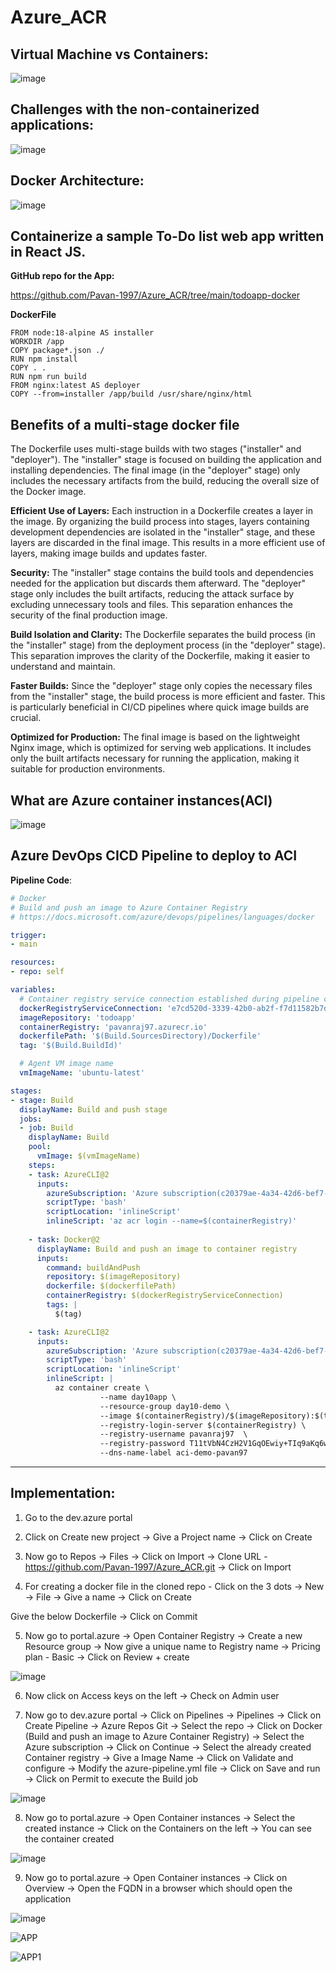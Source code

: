 # Azure_ACR        
                 
## Virtual Machine vs Containers:  

![image](https://github.com/Pavan-1997/Azure_ACR/assets/32020205/6cf66a8f-df15-45c1-b69a-ffa235b08b7a)

## Challenges with the non-containerized applications:

![image](https://github.com/Pavan-1997/Azure_ACR/assets/32020205/c7b3f939-4a95-4811-88b1-9041f0ec3863)

## Docker Architecture: 

![image](https://github.com/Pavan-1997/Azure_ACR/assets/32020205/ed7fa02a-6e75-40ee-aea4-8b21dcfaa161)
## Containerize a sample To-Do list web app written in React JS.

**GitHub repo for the App:**

https://github.com/Pavan-1997/Azure_ACR/tree/main/todoapp-docker

**DockerFile**

```
FROM node:18-alpine AS installer
WORKDIR /app
COPY package*.json ./
RUN npm install
COPY . .
RUN npm run build
FROM nginx:latest AS deployer
COPY --from=installer /app/build /usr/share/nginx/html
```

## Benefits of a multi-stage docker file

The Dockerfile uses multi-stage builds with two stages ("installer" and "deployer").
The "installer" stage is focused on building the application and installing dependencies.
The final image (in the "deployer" stage) only includes the necessary artifacts from the build, reducing the overall size of the Docker image.

**Efficient Use of Layers:**
Each instruction in a Dockerfile creates a layer in the image.
By organizing the build process into stages, layers containing development dependencies are isolated in the "installer" stage, and these layers are discarded in the final image.
This results in a more efficient use of layers, making image builds and updates faster.

**Security:**
The "installer" stage contains the build tools and dependencies needed for the application but discards them afterward.
The "deployer" stage only includes the built artifacts, reducing the attack surface by excluding unnecessary tools and files.
This separation enhances the security of the final production image.

**Build Isolation and Clarity:**
The Dockerfile separates the build process (in the "installer" stage) from the deployment process (in the "deployer" stage).
This separation improves the clarity of the Dockerfile, making it easier to understand and maintain.

**Faster Builds:**
Since the "deployer" stage only copies the necessary files from the "installer" stage, the build process is more efficient and faster.
This is particularly beneficial in CI/CD pipelines where quick image builds are crucial.

**Optimized for Production:**
The final image is based on the lightweight Nginx image, which is optimized for serving web applications.
It includes only the built artifacts necessary for running the application, making it suitable for production environments.

## What are Azure container instances(ACI)

![image](https://github.com/Pavan-1997/Azure_ACR/assets/32020205/7cdf766a-6ccf-48b1-a313-8d5c803f6fd3)

## Azure DevOps CICD Pipeline to deploy to ACI

**Pipeline Code**:

``` YAML
# Docker
# Build and push an image to Azure Container Registry
# https://docs.microsoft.com/azure/devops/pipelines/languages/docker

trigger:
- main

resources:
- repo: self

variables:
  # Container registry service connection established during pipeline creation
  dockerRegistryServiceConnection: 'e7cd520d-3339-42b0-ab2f-f7d11582b7da'
  imageRepository: 'todoapp'
  containerRegistry: 'pavanraj97.azurecr.io'
  dockerfilePath: '$(Build.SourcesDirectory)/Dockerfile'
  tag: '$(Build.BuildId)'

  # Agent VM image name
  vmImageName: 'ubuntu-latest'

stages:
- stage: Build
  displayName: Build and push stage
  jobs:
  - job: Build
    displayName: Build
    pool:
      vmImage: $(vmImageName)
    steps:
    - task: AzureCLI@2
      inputs:
        azureSubscription: 'Azure subscription(c20379ae-4a34-42d6-bef7-55273c6630f6)'
        scriptType: 'bash'
        scriptLocation: 'inlineScript'
        inlineScript: 'az acr login --name=$(containerRegistry)'
    
    - task: Docker@2
      displayName: Build and push an image to container registry
      inputs:
        command: buildAndPush
        repository: $(imageRepository)
        dockerfile: $(dockerfilePath)
        containerRegistry: $(dockerRegistryServiceConnection)
        tags: |
          $(tag)

    - task: AzureCLI@2
      inputs:
        azureSubscription: 'Azure subscription(c20379ae-4a34-42d6-bef7-55273c6630f6)'
        scriptType: 'bash'
        scriptLocation: 'inlineScript'
        inlineScript: |
          az container create \
                    --name day10app \
                    --resource-group day10-demo \
                    --image $(containerRegistry)/$(imageRepository):$(tag) \
                    --registry-login-server $(containerRegistry) \
                    --registry-username pavanraj97  \
                    --registry-password T11tVbN4CzH2V1GqOEwiy+TIq9aKq6whz89aZ10ZVj+ACRBbj4Vj \
                    --dns-name-label aci-demo-pavan97
```
---
## Implementation:

1. Go to the dev.azure portal 


2. Click on Create new project -> Give a Project name -> Click on Create


3. Now go to Repos -> Files -> Click on Import -> Clone URL - https://github.com/Pavan-1997/Azure_ACR.git -> Click on Import


4. For creating a docker file in the cloned repo - Click on the 3 dots -> New -> File -> Give a name -> Click on Create

Give the below Dockerfile -> Click on Commit


5. Now go to portal.azure -> Open Container Registry -> Create a new Resource group -> Now give a unique name to Registry name -> Pricing plan - Basic -> Click on Review + create

![image](https://github.com/Pavan-1997/Azure_ACR/assets/32020205/886d0e59-090d-4d03-866f-2763b2d6773a)


6. Now click on Access keys on the left -> Check on Admin user 


7. Now go to dev.azure portal -> Click on Pipelines -> Pipelines -> Click on Create Pipeline -> Azure Repos Git -> Select the repo -> Click on Docker (Build and push an image to Azure Container Registry) -> Select the Azure subscription -> Click on Continue -> Select the already created Container registry -> Give a Image Name -> Click on Validate and configure -> Modify the azure-pipeline.yml file -> Click on Save and run -> Click on Permit to execute the Build job

![image](https://github.com/Pavan-1997/Azure_ACR/assets/32020205/1935bb1c-7618-4d8b-962a-b31dc71366b3)


8. Now go to portal.azure -> Open Container instances -> Select the created instance -> Click on the Containers on the left -> You can see the container created 

![image](https://github.com/Pavan-1997/Azure_ACR/assets/32020205/2dee7fab-15e5-4802-8866-f0e329fae687)


9. Now go to portal.azure -> Open Container instances -> Click on Overview -> Open the FQDN in a browser which should open the application 

![image](https://github.com/Pavan-1997/Azure_ACR/assets/32020205/b9fb2360-7050-4d87-9b3a-bd72f89bc9fd)

![APP](https://github.com/Pavan-1997/Azure_ACR/assets/32020205/cb6a64bc-882a-49c8-8062-daf717ab5b20)

![APP1](https://github.com/Pavan-1997/Azure_ACR/assets/32020205/81a4a8bd-3eb1-4f1a-a87d-c218663c43ef)
